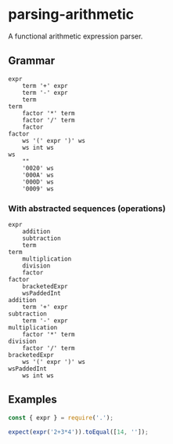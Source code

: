 # parsing-arithmetic

A functional arithmetic expression parser.

## Grammar

```
expr
    term '+' expr
    term '-' expr
    term
term
    factor '*' term
    factor '/' term
    factor
factor
    ws '(' expr ')' ws
    ws int ws
ws
    ""
    '0020' ws
    '000A' ws
    '000D' ws
    '0009' ws
```

### With abstracted sequences (operations)

```
expr
    addition
    subtraction
    term
term
    multiplication
    division
    factor
factor
    bracketedExpr
    wsPaddedInt
addition
    term '+' expr
subtraction
    term '-' expr
multiplication
    factor '*' term
division
    factor '/' term
bracketedExpr
    ws '(' expr ')' ws
wsPaddedInt
    ws int ws
```

## Examples

```js
const { expr } = require('.');

expect(expr('2+3*4')).toEqual([14, '']);
```
